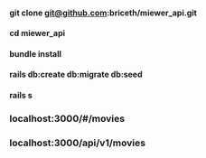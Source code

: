 
#### git clone git@github.com:briceth/miewer_api.git

#### cd miewer_api

#### bundle install

#### rails db:create db:migrate db:seed

#### rails s

### localhost:3000/#/movies
### localhost:3000/api/v1/movies
